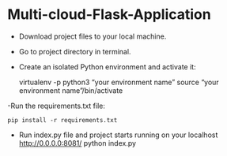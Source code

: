 # Multi-cloud-Flask-Application

- Download project files to your local machine.
- Go to project directory in terminal. 
- Create an isolated Python environment and activate it:

    virtualenv -p python3 “your environment name”
    source “your environment name”/bin/activate
    
 -Run the requirements.txt file:
 
    pip install -r requirements.txt
    
 - Run index.py file and project starts running on your localhost http://0.0.0.0:8081/
    python index.py
